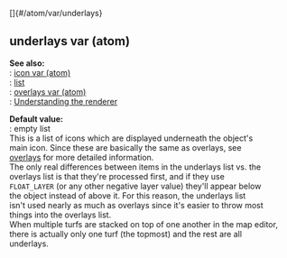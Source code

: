 []{#/atom/var/underlays}    
## underlays var (atom)    
**See also:**    
:   [icon var (atom)](/ref/atom/var/icon/icon.md)    
:   [list](/ref/list/list.md)    
:   [overlays var (atom)](/ref/atom/var/overlays/overlays.md)    
:   [Understanding the renderer](/ref/%7Bnotes%7D/renderer/renderer.md)    
<!-- -->    
**Default value:**    
:   empty list    
This is a list of icons which are displayed underneath the object\'s    
main icon. Since these are basically the same as overlays, see    
[overlays](/ref/atom/var/overlays/overlays.md) for more detailed information.    
The only real differences between items in the underlays list vs. the    
overlays list is that they\'re processed first, and if they use    
`FLOAT_LAYER` (or any other negative layer value) they\'ll appear below    
the object instead of above it. For this reason, the underlays list    
isn\'t used nearly as much as overlays since it\'s easier to throw most    
things into the overlays list.    
When multiple turfs are stacked on top of one another in the map editor,    
there is actually only one turf (the topmost) and the rest are all    
underlays.  